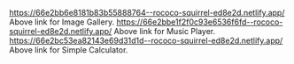 https://66e2bb6e8181b83b55888764--rococo-squirrel-ed8e2d.netlify.app/    
Above link for Image Gallery.
https://66e2bbe1f2f0c93e6536f6fd--rococo-squirrel-ed8e2d.netlify.app/
Above link for Music Player.
https://66e2bc53ea82143e69d31d1d--rococo-squirrel-ed8e2d.netlify.app/
Above link for Simple Calculator.

